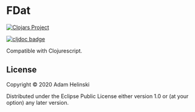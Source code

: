 # FDat

[![Clojars
Project](https://img.shields.io/clojars/v/dvlopt/fdat.svg)](https://clojars.org/dvlopt/fdat.cljc)

[![cljdoc badge](https://cljdoc.org/badge/dvlopt/fdat)](https://cljdoc.org/d/dvlopt/fdat.cljc)

Compatible with Clojurescript.


## License

Copyright © 2020 Adam Helinski

Distributed under the Eclipse Public License either version 1.0 or (at
your option) any later version.
